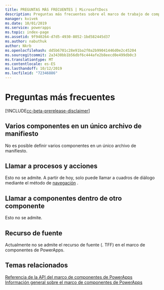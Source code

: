 ```yaml
---
title: PREGUNTAS MÁS FRECUENTES | MicrosoftDocs
description: Preguntas más frecuentes sobre el marco de trabajo de componentes
manager: kvivek
ms.date: 10/01/2019
ms.service: powerapps
ms.topic: index-page
ms.assetid: 9f940264-d7d5-4930-8052-1bd582445d37
ms.author: nabuthuk
author: Nkrb
ms.openlocfilehash: dd5b6701c28e91ba2f0a2b99041446d0e2c45204
ms.sourcegitcommit: 2a3430bb1b56dbf6c444afe2b8eecd0e499db0c3
ms.translationtype: MT
ms.contentlocale: es-ES
ms.lasthandoff: 10/12/2019
ms.locfileid: "72346886"
---
```

# <a name="faq"></a>Preguntas más frecuentes

[!INCLUDE[cc-beta-prerelease-disclaimer](../../includes/cc-beta-prerelease-disclaimer.md)]

## <a name="multiple-components-in-single-manifest-file"></a>Varios componentes en un único archivo de manifiesto

No es posible definir varios componentes en un único archivo de manifiesto. 

## <a name="calling-processesactions"></a>Llamar a procesos y acciones

Esto no se admite. A partir de hoy, solo puede llamar a cuadros de diálogo mediante el método de [navegación](reference/navigation.md) .

## <a name="calling-components-within-another-component"></a>Llamar a componentes dentro de otro componente

Esto no se admite.

## <a name="font-resource"></a>Recurso de fuente

Actualmente no se admite el recurso de fuente (. TFF) en el marco de componentes de PowerApps.

## <a name="related-topics"></a>Temas relacionados

[Referencia de la API del marco de componentes de PowerApps](reference/index.md)<br/>
[Información general sobre el marco de componentes de PowerApps](overview.md)
